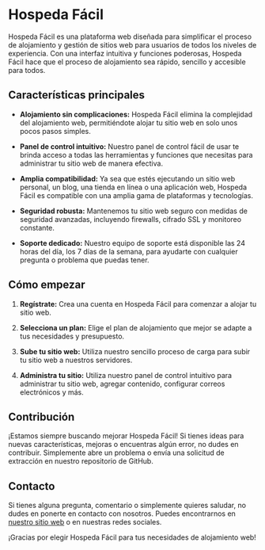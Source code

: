 # Hospeda Fácil

Hospeda Fácil es una plataforma web diseñada para simplificar el proceso de alojamiento y gestión de sitios web para usuarios de todos los niveles de experiencia. Con una interfaz intuitiva y funciones poderosas, Hospeda Fácil hace que el proceso de alojamiento sea rápido, sencillo y accesible para todos.

## Características principales

- **Alojamiento sin complicaciones:** Hospeda Fácil elimina la complejidad del alojamiento web, permitiéndote alojar tu sitio web en solo unos pocos pasos simples.

- **Panel de control intuitivo:** Nuestro panel de control fácil de usar te brinda acceso a todas las herramientas y funciones que necesitas para administrar tu sitio web de manera efectiva.

- **Amplia compatibilidad:** Ya sea que estés ejecutando un sitio web personal, un blog, una tienda en línea o una aplicación web, Hospeda Fácil es compatible con una amplia gama de plataformas y tecnologías.

- **Seguridad robusta:** Mantenemos tu sitio web seguro con medidas de seguridad avanzadas, incluyendo firewalls, cifrado SSL y monitoreo constante.

- **Soporte dedicado:** Nuestro equipo de soporte está disponible las 24 horas del día, los 7 días de la semana, para ayudarte con cualquier pregunta o problema que puedas tener.

## Cómo empezar

1. **Regístrate:** Crea una cuenta en Hospeda Fácil para comenzar a alojar tu sitio web.

2. **Selecciona un plan:** Elige el plan de alojamiento que mejor se adapte a tus necesidades y presupuesto.

3. **Sube tu sitio web:** Utiliza nuestro sencillo proceso de carga para subir tu sitio web a nuestros servidores.

4. **Administra tu sitio:** Utiliza nuestro panel de control intuitivo para administrar tu sitio web, agregar contenido, configurar correos electrónicos y más.

## Contribución

¡Estamos siempre buscando mejorar Hospeda Fácil! Si tienes ideas para nuevas características, mejoras o encuentras algún error, no dudes en contribuir. Simplemente abre un problema o envía una solicitud de extracción en nuestro repositorio de GitHub.

## Contacto

Si tienes alguna pregunta, comentario o simplemente quieres saludar, no dudes en ponerte en contacto con nosotros. Puedes encontrarnos en [nuestro sitio web](https://www.hospedafacil.com) o en nuestras redes sociales.

¡Gracias por elegir Hospeda Fácil para tus necesidades de alojamiento web!

